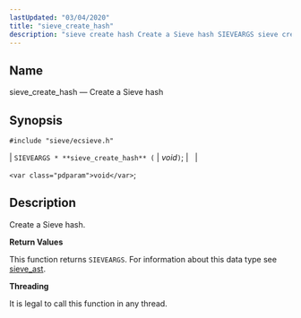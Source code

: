 ```yaml
---
lastUpdated: "03/04/2020"
title: "sieve_create_hash"
description: "sieve create hash Create a Sieve hash SIEVEARGS sieve create hash void void Create a Sieve hash This function returns SIEVEARGS For information about this data type see sieve ast It is legal to call this function in any thread..."
---
```


<a name="apis.sieve_create_hash"></a> 
## Name

sieve_create_hash — Create a Sieve hash

## Synopsis

`#include "sieve/ecsieve.h"`

| `SIEVEARGS * **sieve_create_hash** (` | <var class="pdparam">void</var>`)`; |   |

`<var class="pdparam">void</var>`;<a name="idp59841168"></a> 
## Description

Create a Sieve hash.

**<a name="idp59842368"></a> Return Values**

This function returns `SIEVEARGS`. For information about this data type see [sieve_ast](/momentum/3/3-api/structs-sieve-ast).

**<a name="idp59844480"></a> Threading**

It is legal to call this function in any thread.